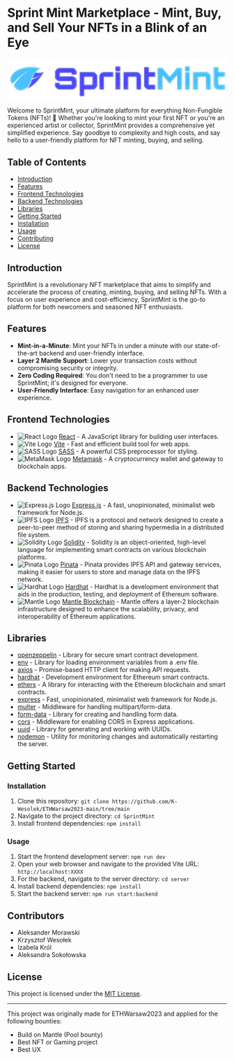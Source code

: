 # Sprint Mint Marketplace - Mint, Buy, and Sell Your NFTs in a Blink of an Eye

![SprintMint Logo](/styles/images/logo4git.png)

Welcome to SprintMint, your ultimate platform for everything Non-Fungible Tokens (NFTs)! 🎨 Whether you're looking to mint your first NFT or you're an experienced artist or collector, SprintMint provides a comprehensive yet simplified experience. Say goodbye to complexity and high costs, and say hello to a user-friendly platform for NFT minting, buying, and selling.

## Table of Contents

- [Introduction](#introduction)
- [Features](#features)
- [Frontend Technologies](#frontend-technologies)
- [Backend Technologies](#backend-technologies)
- [Libraries](#libraries)
- [Getting Started](#getting-started)
- [Installation](#installation)
- [Usage](#usage)
- [Contributing](#contributing)
- [License](#license)

## Introduction

SprintMint is a revolutionary NFT marketplace that aims to simplify and accelerate the process of creating, minting, buying, and selling NFTs. With a focus on user experience and cost-efficiency, SprintMint is the go-to platform for both newcomers and seasoned NFT enthusiasts.

## Features

- **Mint-in-a-Minute**: Mint your NFTs in under a minute with our state-of-the-art backend and user-friendly interface.
- **Layer 2 Mantle Support**: Lower your transaction costs without compromising security or integrity.
- **Zero Coding Required**: You don't need to be a programmer to use SprintMint; it's designed for everyone.
- **User-Friendly Interface**: Easy navigation for an enhanced user experience.

## Frontend Technologies

- <img src="https://upload.wikimedia.org/wikipedia/commons/thumb/a/a7/React-icon.svg/35px-React-icon.svg.png" alt="React Logo"> [React](https://reactjs.org/) - A JavaScript library for building user interfaces.
- <img src="https://vitejs.dev/logo.svg" alt="Vite Logo" height="35"> [Vite](https://vitejs.dev/) - Fast and efficient build tool for web apps.
- <img src="https://sass-lang.com/assets/img/logos/logo.svg" alt="SASS Logo" height="35"> [SASS](https://sass-lang.com/) - A powerful CSS preprocessor for styling.
- <img src="https://upload.wikimedia.org/wikipedia/commons/3/36/MetaMask_Fox.svg" alt="MetaMask Logo" height="35"> [Metamask](https://metamask.io/) - A cryptocurrency wallet and gateway to blockchain apps.

## Backend Technologies

- <img src="https://expressjs.com/images/favicon.png" alt="Express.js Logo" height="35"> [Express.js](https://expressjs.com/) - A fast, unopinionated, minimalist web framework for Node.js.
- <img src="https://upload.wikimedia.org/wikipedia/commons/1/18/Ipfs-logo-1024-ice-text.png" alt="IPFS Logo" height="35"> [IPFS](https://ipfs.io/) - IPFS is a protocol and network designed to create a peer-to-peer method of storing and sharing hypermedia in a distributed file system.
- <img src="https://intellipaat.com/mediaFiles/2019/02/Solidity-Logo.jpg" alt="Solidity Logo" height="35"> [Solidity](https://github.com/ethereum/solidity) - Solidity is an object-oriented, high-level language for implementing smart contracts on various blockchain platforms.
- <img src="https://global-uploads.webflow.com/60f008ba9757da0940af288e/6226c71334453ab1a9b3a6be_HlDTM6tf_400x400.png" alt="Pinata Logo" height="35"> [Pinata](https://github.com/PinataCloud/Pinata-SDK) - Pinata provides IPFS API and gateway services, making it easier for users to store and manage data on the IPFS network.
- <img src="https://seeklogo.com/images/H/hardhat-logo-888739EBB4-seeklogo.com.png" alt="Hardhat Logo" height="35"> [Hardhat](https://github.com/NomicFoundation/hardhat) - Hardhat is a development environment that aids in the production, testing, and deployment of Ethereum software.
- <img src="https://www.mantle.xyz/logo-light.svg" alt="Mantle Logo" height="35"> [Mantle Blockchain](https://www.mantle.xyz/) - Mantle offers a layer-2 blockchain infrastructure designed to enhance the scalability, privacy, and interoperability of Ethereum applications.

## Libraries

- [openzeppelin](https://www.openzeppelin.com/contracts) - Library for secure smart contract development.
- [env](https://www.npmjs.com/package/dotenv) - Library for loading environment variables from a .env file.
- [axios](https://axios-http.com/) - Promise-based HTTP client for making API requests.
- [hardhat](https://hardhat.org/) - Development environment for Ethereum smart contracts.
- [ethers](https://docs.ethers.io/v5/) - A library for interacting with the Ethereum blockchain and smart contracts.
- [express](https://expressjs.com/) - Fast, unopinionated, minimalist web framework for Node.js.
- [multer](https://www.npmjs.com/package/multer) - Middleware for handling multipart/form-data.
- [form-data](https://github.com/form-data/form-data) - Library for creating and handling form data.
- [cors](https://github.com/expressjs/cors) - Middleware for enabling CORS in Express applications.
- [uuid](https://github.com/uuidjs/uuid) - Library for generating and working with UUIDs.
- [nodemon](https://github.com/remy/nodemon) - Utility for monitoring changes and automatically restarting the server.

## Getting Started

### Installation

1. Clone this repository: `git clone https://github.com/K-Wesolek/ETHWarsaw2023-main/tree/main`
2. Navigate to the project directory: `cd SprintMint`
3. Install frontend dependencies: `npm install`

### Usage

1. Start the frontend development server: `npm run dev`
2. Open your web browser and navigate to the provided Vite URL: `http://localhost:XXXX`
3. For the backend, navigate to the server directory: `cd server`
4. Install backend dependencies: `npm install`
5. Start the backend server: `npm run start:backend`

## Contributors

- Aleksander Morawski
- Krzysztof Wesołek
- Izabela Król
- Aleksandra Sokołowska

## License

This project is licensed under the [MIT License](https://www.mit.edu/~amini/LICENSE.md).

---

This project was originally made for ETHWarsaw2023 and applied for the following bounties:

- Build on Mantle (Pool bounty)
- Best NFT or Gaming project
- Best UX
